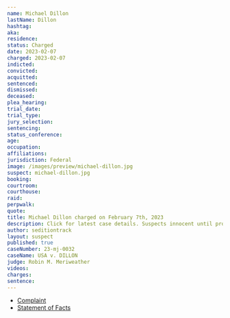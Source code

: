 ```yaml
---
name: Michael Dillon
lastName: Dillon
hashtag:
aka:
residence:
status: Charged
date: 2023-02-07
charged: 2023-02-07
indicted:
convicted:
acquitted:
sentenced:
dismissed:
deceased:
plea_hearing:
trial_date:
trial_type:
jury_selection:
sentencing:
status_conference:
age:
occupation:
affiliations:
jurisdiction: Federal
image: /images/preview/michael-dillon.jpg
suspect: michael-dillon.jpg
booking:
courtroom:
courthouse:
raid:
perpwalk:
quote:
title: Michael Dillon charged on February 7th, 2023
description: Click for latest case details. Suspects innocent until proven guilty.
author: seditiontrack
layout: suspect
published: true
caseNumber: 23-mj-0032
caseName: USA v. DILLON
judge: Robin M. Meriweather
videos:
charges:
sentence:
---
```

- [Complaint](https://www.justice.gov/usao-dc/case-multi-defendant/file/1567971/download)
- [Statement of Facts](https://www.justice.gov/usao-dc/case-multi-defendant/file/1567976/download)
